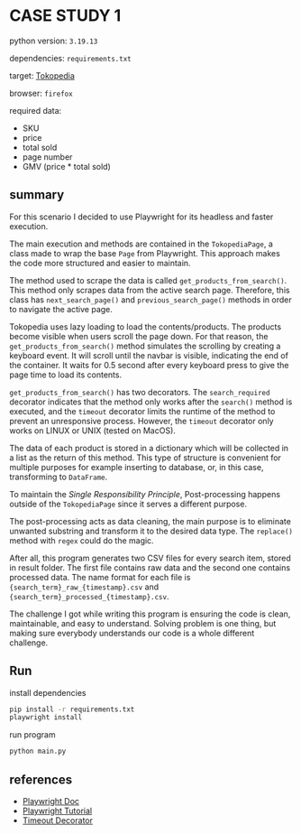 # CASE STUDY 1
python version: `3.19.13`

dependencies: `requirements.txt`

target: [Tokopedia](http://tokopedia.com)

browser: `firefox`

required data:
- SKU
- price
- total sold
- page number
- GMV (price * total sold)


## summary
For this scenario I decided to use Playwright for its headless and faster execution.

The main execution and methods are contained in the `TokopediaPage`, a class made to wrap the base `Page` from Playwright. This approach makes the code more structured and easier to maintain.

The method used to scrape the data is called `get_products_from_search()`. This method only scrapes data from the active search page. Therefore, this class has `next_search_page()` and `previous_search_page()` methods in order to navigate the active page.

Tokopedia uses lazy loading to load the contents/products. The products become visible when users scroll the page down. For that reason, the `get_products_from_search()` method simulates the scrolling by creating a keyboard event. It will scroll until the navbar is visible, indicating the end of the container. It waits for 0.5 second after every keyboard press to give the page time to load its contents.

`get_products_from_search()` has two decorators. The `search_required` decorator indicates that the method only works after the `search()` method is executed, and the `timeout` decorator limits the runtime of the method to prevent an unresponsive process. However, the `timeout` decorator only works on LINUX or UNIX (tested on MacOS). 

The data of each product is stored in a dictionary which will be collected in a list as the return of this method. This type of structure is convenient for multiple purposes for example inserting to database, or, in this case, transforming to `DataFrame`.

To maintain the *Single Responsibility Principle*, Post-processing happens outside of the `TokopediaPage` since it serves a different purpose.

The post-processing acts as data cleaning, the main purpose is to eliminate unwanted substring and transform it to the desired data type. The `replace()` method with `regex` could do the magic. 

After all, this program generates two CSV files for every search item, stored in result folder. The first file contains raw data and the second one contains processed data. The name format for each file is `{search_term}_raw_{timestamp}.csv` and `{search_term}_processed_{timestamp}.csv`.

The challenge I got while writing this program is ensuring the code is clean, maintainable, and easy to understand. Solving problem is one thing, but making sure everybody understands our code is a whole different challenge.


## Run
install dependencies
```sh
pip install -r requirements.txt
playwright install
```

run program
```sh
python main.py
```

## references
- [Playwright Doc](https://playwright.dev/python/)
- [Playwright Tutorial](https://youtube.com/playlist?list=PLYDwWPRvXB8_W56h2C1z5zrlnAlvqpJ6A&si=kbZnrBtV-fQlvSC_)
- [Timeout Decorator](https://www.saltycrane.com/blog/2010/04/using-python-timeout-decorator-uploading-s3/)